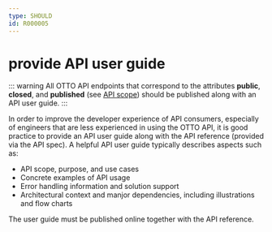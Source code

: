 ```yaml
---
type: SHOULD
id: R000005
---
```


# provide API user guide

::: warning
All OTTO API endpoints that correspond to the attributes **public**, **closed**, and **published** (see [API scope](guidelines/010_core-principles/30_api-scope.md)) should be published along with an API user guide.
:::

In order to improve the developer experience of API consumers, especially of engineers that are less experienced in using the OTTO API, it is good practice to provide an API user guide along with the API reference (provided via the API spec).
A helpful API user guide typically describes aspects such as:

* API scope, purpose, and use cases
* Concrete examples of API usage
* Error handling information and solution support
* Architectural context and manjor dependencies, including illustrations and flow charts

The user guide must be published online together with the API reference.